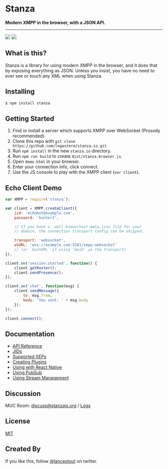 # Stanza

**Modern XMPP in the browser, with a JSON API.**

<hr />

![](https://img.shields.io/npm/v/stanza.svg?style=flat) [![](https://img.shields.io/badge/endpoint.svg?url=https://stanzajs.org/discuss/badge.json&style=flat)](https://stanzajs.org/discuss/logs/)

## What is this?

Stanza is a library for using modern XMPP in the browser, and it does that by exposing everything as JSON. Unless you insist, you
have no need to ever see or touch any XML when using Stanza.

## Installing

```sh
$ npm install stanza

```

## Getting Started

1. Find or install a server which supports XMPP over WebSocket (Prosody recommended).
2. Clone this repo with `git clone https://github.com/legastero/stanza.io.git`
3. Run `npm install` in the new `stanza.io` directory.
4. Run `npm run build` to create `dist/stanza.browser.js`.
5. Open `demo.html` in your browser.
6. Enter your connection info, click connect.
7. Use the JS console to play with the XMPP client (`var client`).

## Echo Client Demo

```javascript
var XMPP = require('stanza');

var client = XMPP.createClient({
    jid: 'echobot@example.com',
    password: 'hunter2',

    // If you have a .well-known/host-meta.json file for your
    // domain, the connection transport config can be skipped.

    transport: 'websocket',
    wsURL: 'wss://example.com:5281/xmpp-websocket'
    // (or `boshURL` if using 'bosh' as the transport)
});

client.on('session:started', function() {
    client.getRoster();
    client.sendPresence();
});

client.on('chat', function(msg) {
    client.sendMessage({
        to: msg.from,
        body: 'You sent: ' + msg.body
    });
});

client.connect();
```

## Documentation

-   [API Reference](docs/Reference.md)
-   [JIDs](docs/JID.md)
-   [Supported XEPs](docs/Supported_XEPs.md)
-   [Creating Plugins](docs/Create_Plugin.md)
-   [Using with React Native](docs/React_Native.md)
-   [Using PubSub](docs/Using_Pubsub.md)
-   [Using Stream Management](docs/Using_Stream_Management.md)

## Discussion

MUC Room: [discuss@stanzajs.org](https://stanzajs.org/discuss/logs) / [Logs](https://stanzajs.org/discuss/logs)

## License

[MIT](./LICENSE)

## Created By

If you like this, follow [@lancestout](http://twitter.com/lancestout) on twitter.

